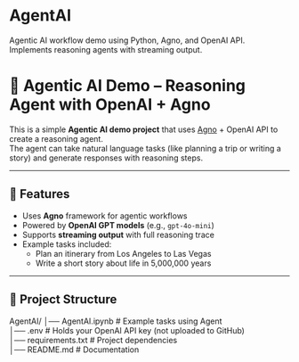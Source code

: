 # AgentAI
Agentic AI workflow demo using Python, Agno, and OpenAI API. Implements reasoning agents with streaming output.

# 🧠 Agentic AI Demo – Reasoning Agent with OpenAI + Agno

This is a simple **Agentic AI demo project** that uses [Agno](https://pypi.org/project/agno/) + OpenAI API to create a reasoning agent.  
The agent can take natural language tasks (like planning a trip or writing a story) and generate responses with reasoning steps.  

---

## 🚀 Features
- Uses **Agno** framework for agentic workflows  
- Powered by **OpenAI GPT models** (e.g., `gpt-4o-mini`)  
- Supports **streaming output** with full reasoning trace  
- Example tasks included:
  - Plan an itinerary from Los Angeles to Las Vegas  
  - Write a short story about life in 5,000,000 years  

---

## 📂 Project Structure
AgentAI/
│── AgentAI.ipynb # Example tasks using Agent  
│── .env # Holds your OpenAI API key (not uploaded to GitHub)  
│── requirements.txt # Project dependencies  
│── README.md # Documentation  
